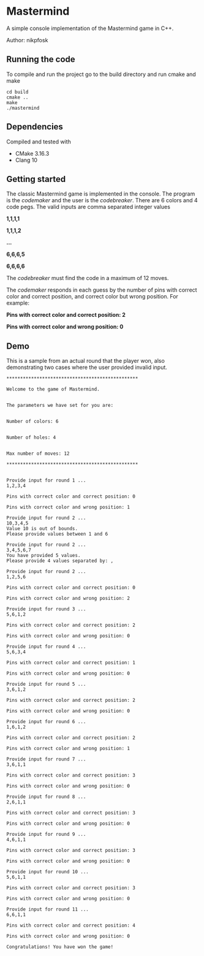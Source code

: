 # Mastermind

A simple console implementation of the Mastermind game in C++.

Author: nikpfosk

## Running the code 

To compile and run the project go to the build directory and run cmake and make

```
cd build
cmake ..
make
./mastermind
```
## Dependencies

Compiled and tested with
- CMake 3.16.3
- Clang 10

## Getting started

The classic Mastermind game is implemented in the console. The program is the *codemaker* and the user is the *codebreaker*. There are 6 colors and 4 code pegs. The valid inputs are comma separated integer values 

**1,1,1,1**

**1,1,1,2**

**...**

**6,6,6,5**

**6,6,6,6** 

The *codebreaker* must find the code in a maximum of 12 moves.

The *codemaker* responds in each guess by the number of pins with correct color and correct position, and correct color but wrong position. For example:

**Pins with correct color and correct position: 2**


**Pins with correct color and wrong position: 0**

## Demo

This is a sample from an actual round that the player won, also demonstrating two cases where the user provided invalid input.

```
************************************************

Welcome to the game of Mastermind.


The parameters we have set for you are:


Number of colors: 6


Number of holes: 4


Max number of moves: 12

************************************************


Provide input for round 1 ...
1,2,3,4

Pins with correct color and correct position: 0

Pins with correct color and wrong position: 1

Provide input for round 2 ...
10,3,4,5
Value 10 is out of bounds.
Please provide values between 1 and 6

Provide input for round 2 ...
3,4,5,6,7
You have provided 5 values.
Please provide 4 values separated by: ,

Provide input for round 2 ...
1,2,5,6

Pins with correct color and correct position: 0

Pins with correct color and wrong position: 2

Provide input for round 3 ...
5,6,1,2

Pins with correct color and correct position: 2

Pins with correct color and wrong position: 0

Provide input for round 4 ...
5,6,3,4

Pins with correct color and correct position: 1

Pins with correct color and wrong position: 0

Provide input for round 5 ...
3,6,1,2

Pins with correct color and correct position: 2

Pins with correct color and wrong position: 0

Provide input for round 6 ...
1,6,1,2

Pins with correct color and correct position: 2

Pins with correct color and wrong position: 1

Provide input for round 7 ...
3,6,1,1

Pins with correct color and correct position: 3

Pins with correct color and wrong position: 0

Provide input for round 8 ...
2,6,1,1

Pins with correct color and correct position: 3

Pins with correct color and wrong position: 0

Provide input for round 9 ...
4,6,1,1

Pins with correct color and correct position: 3

Pins with correct color and wrong position: 0

Provide input for round 10 ...
5,6,1,1

Pins with correct color and correct position: 3

Pins with correct color and wrong position: 0

Provide input for round 11 ...
6,6,1,1

Pins with correct color and correct position: 4

Pins with correct color and wrong position: 0

Congratulations! You have won the game!
```